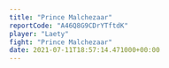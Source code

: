 ```yaml
---
title: "Prince Malchezaar"
reportCode: "A46Q8G9CDrYTftdK"
player: "Laety"
fight: "Prince Malchezaar"
date: 2021-07-11T18:57:14.471000+00:00
---
```


